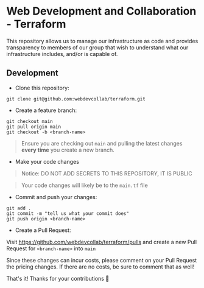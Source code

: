 # Web Development and Collaboration - Terraform

This repository allows us to manage our infrastructure as code and provides transparency to members of our group that wish to understand what our infrastructure includes, and/or is capable of.

## Development

- Clone this repository:

```
git clone git@github.com:webdevcollab/terraform.git
```

- Create a feature branch:

```
git checkout main
git pull origin main
git checkout -b <branch-name>
```

> Ensure you are checking out `main` and pulling the latest changes **every time** you create a new branch. 

- Make your code changes

> Notice: DO NOT ADD SECRETS TO THIS REPOSITORY, IT IS PUBLIC

> Your code changes will likely be to the `main.tf` file

- Commit and push your changes:

```
git add .
git commit -m "tell us what your commit does"
git push origin <branch-name>
```

- Create a Pull Request:

Visit https://github.com/webdevcollab/terraform/pulls and create a new Pull Request for `<branch-name>` into `main`

Since these changes can incur costs, please comment on your Pull Request the pricing changes. If there are no costs, be sure to comment that as well!

That's it! Thanks for your contributions 🎉
